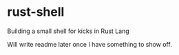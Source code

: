 # rust-shell
Building a small shell for kicks in Rust Lang

Will write readme later once I have something to show off.

